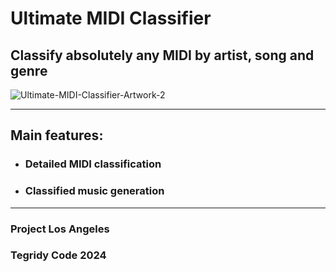 # Ultimate MIDI Classifier
## Classify absolutely any MIDI by artist, song and genre

![Ultimate-MIDI-Classifier-Artwork-2](https://github.com/asigalov61/Ultimate-MIDI-Classifier/assets/56325539/2c8a791e-bb92-4bde-b625-a3ad7ed625aa)

***

## Main features:

* ### Detailed MIDI classification
* ### Classified music generation

***

### Project Los Angeles
### Tegridy Code 2024
